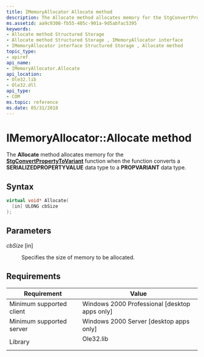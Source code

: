 ```yaml
---
title: IMemoryAllocator Allocate method
description: The Allocate method allocates memory for the StgConvertPropertyToVariant function when the function converts a SERIALIZEDPROPERTYVALUE data type to a PROPVARIANT data type.
ms.assetid: aa9c9308-fb55-405c-901a-9d5abfac5395
keywords:
- Allocate method Structured Storage
- Allocate method Structured Storage , IMemoryAllocator interface
- IMemoryAllocator interface Structured Storage , Allocate method
topic_type:
- apiref
api_name:
- IMemoryAllocator.Allocate
api_location:
- Ole32.lib
- Ole32.dll
api_type:
- COM
ms.topic: reference
ms.date: 05/31/2018
---
```


# IMemoryAllocator::Allocate method

The **Allocate** method allocates memory for the [**StgConvertPropertyToVariant**](/windows/desktop/api/propidl/nf-propidl-stgconvertpropertytovariant) function when the function converts a **SERIALIZEDPROPERTYVALUE** data type to a **PROPVARIANT** data type.

## Syntax


```C++
virtual void* Allocate(
  [in] ULONG cbSize
);
```



## Parameters

<dl> <dt>

*cbSize* \[in\]
</dt> <dd>

Specifies the size of memory to be allocated.

</dd> </dl>

## Requirements



| Requirement | Value |
|-------------------------------------|--------------------------------------------------------------------------------------|
| Minimum supported client<br/> | Windows 2000 Professional \[desktop apps only\]<br/>                           |
| Minimum supported server<br/> | Windows 2000 Server \[desktop apps only\]<br/>                                 |
| Library<br/>                  | <dl> <dt>Ole32.lib</dt> </dl> |



 

